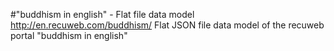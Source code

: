 #"buddhism in english" - Flat file data model
http://en.recuweb.com/buddhism/
Flat JSON file data model of the recuweb portal "buddhism in english"
